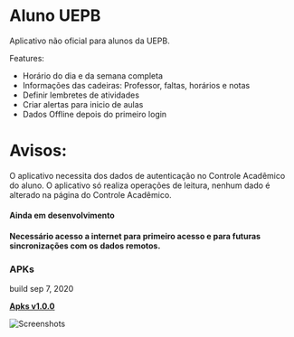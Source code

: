 # Aluno UEPB

Aplicativo não oficial para alunos da UEPB.

Features:

- Horário do dia e da semana completa
- Informações das cadeiras: Professor, faltas, horários e notas
- Definir lembretes de atividades
- Criar alertas para inicio de aulas
- Dados Offline depois do primeiro login

# Avisos:

O aplicativo necessita dos dados de autenticação no Controle Acadêmico do aluno.
O aplicativo só realiza operações de leitura, nenhum dado é alterado na página do Controle Acadêmico.

#### Ainda em desenvolvimento

#### Necessário acesso a internet para primeiro acesso e para futuras sincronizações com os dados remotos.

### APKs

build sep 7, 2020

[**Apks v1.0.0**](https://drive.google.com/drive/folders/1RRPdX84snPGFUWBsbWo9YyGJwEQaml91?usp=sharing)

![Screenshots](./media/banner.jpg)

